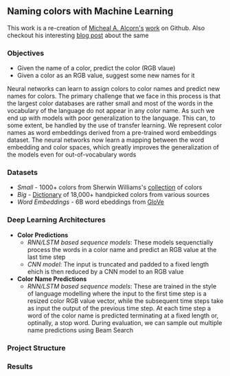 ## Naming colors with Machine Learning

This work is a re-creation of [Micheal A. Alcorn's](https://github.com/airalcorn2) [work](https://github.com/airalcorn2/Color-Names)
on Github. Also checkout his interesting [blog post](https://opensource.com/article/17/9/color-naming-word-embeddings)
about the same

### Objectives
- Given the name of a color, predict the color (RGB vlaue)
- Given a color as an RGB value, suggest some new names for it

Neural networks can learn to assign colors to color names and predict new names for colors. The primary challenge that we face in
this process is that the largest color databases are rather small and most of the words in the vocabulary of the language do not
appear in any color name. As such we end up with models with poor generalization to the language. This can, to some extent, be
handled by the use of transfer learning. We represent color names as word embeddings derived from a pre-trained word embeddings
dataset. The neural networks now learn a mapping between the word embedding and color spaces, which greatly improves the
generalization of the models even for out-of-vocabulary words

### Datasets
- *Small* - 1000+ colors from Sherwin Williams's
[collection](https://images.sherwin-williams.com/content_images/sw-colors-name-csp-acb.acb) of colors
- *Big* - [Dictionary](https://github.com/meodai/color-names) of 18,000+ handpicked colors from various sources
- *Word Embeddings* - 6B word ebeddings from [GloVe](http://nlp.stanford.edu/data/glove.6B.zip)

### Deep Learning Architectures
- **Color Predictions**
  - *RNN/LSTM based sequence models*: These models sequenctially process the words in a color name and predict an RGB value
at the last time step
  - *CNN model*: The input is truncated and padded to a fixed length ehich is then reduced by a CNN model to an RGB value
- **Color Name Predictions**
  - *RNN/LSTM based sequence models*: These are trained in the style of language modelling where the input to the first time
  step is a resized color RGB value vector, while the subsequent time steps take as input the output of the previous time
  step. At each time step a word of the color name is predicted terminating at a fixed length or, optinally, a stop word.
  During evaluation, we can sample out multiple name predictions using Beam Search
  
### Project Structure


### Results
